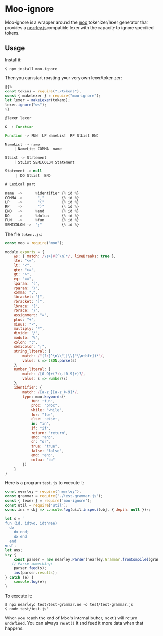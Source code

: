 Moo-ignore
====

Moo-ignore is a wrapper around the [moo](https://www.npmjs.com/package/moo) tokenizer/lexer generator that provides a [nearley.js](https://github.com/hardmath123/nearley)compatible lexer with the capacity to ignore specified tokens.


Usage
-----

Install it: 

```
$ npm install moo-ignore
``` 

Then you can start roasting your very own lexer/tokenizer:

```js
@{%
const tokens = require("./tokens");
const { makeLexer } = require("moo-ignore");
let lexer = makeLexer(tokens);
lexer.ignore("ws");
%}

@lexer lexer

S -> Function  

Function -> FUN  LP NameList  RP StList END  

NameList -> name  
    | NameList COMMA  name 

StList -> Statement   
    | StList SEMICOLON Statement 

Statement -> null  
     | DO StList  END 

# Lexical part

name  ->      %identifier {% id %}
COMMA ->       ","        {% id %}
LP    ->       "("        {% id %}
RP    ->       ")"        {% id %}
END   ->      %end        {% id %}
DO    ->      %dolua      {% id %}
FUN   ->      %fun        {% id %}
SEMICOLON ->  ";"         {% id %}
```

The file `tokens.js`:

```js
const moo = require("moo");

module.exports = {
    ws: { match: /\s+|#[^\n]*/, lineBreaks: true },
    lte: "<=",
    lt: "<",
    gte: ">=",
    gt: ">",
    eq: "==",
    lparan: "(",
    rparan: ")",
    comma: ",",
    lbracket: "[",
    rbracket: "]",
    lbrace: "{",
    rbrace: "}",
    assignment: "=",
    plus: "+",
    minus: "-",
    multiply: "*",
    divide: "/",
    modulo: "%",
    colon: ":",
    semicolon: ";",
    string_literal: {
        match: /"(?:[^\n\\"]|\\["\\ntbfr])*"/,
        value: s => JSON.parse(s)
    },
    number_literal: {
        match: /[0-9]+(?:\.[0-9]+)?/,
        value: s => Number(s)
    },
    identifier: {
        match: /[a-z_][a-z_0-9]*/,
        type: moo.keywords({
            fun: "fun",
            proc: "proc",
            while: "while",
            for: "for",
            else: "else",
            in: "in",
            if: "if",
            return: "return",
            and: "and",
            or: "or",
            true: "true",
            false: "false",
            end: "end",
            dolua: "do"
        })
    }
}
```

Here is a program `test.js` to execute it:

```js
const nearley = require("nearley");
const grammar = require("./test-grammar.js");
const { lexer } = require('moo-ignore');
const util = require('util');
const ins = obj => console.log(util.inspect(obj, { depth: null }));

let s = `
fun (id, idtwo, idthree)  
  do  
    do end;
    do end
  end 
end`;
let ans;
try {
    const parser = new nearley.Parser(nearley.Grammar.fromCompiled(grammar));
   // Parse something!
    parser.feed(s);
    ins(parser.results);
} catch (e) {
    console.log(e);
}
```

To execute it:

```
$ npx nearleyc test/test-grammar.ne -o test/test-grammar.js
$ node test/test.js"
```

When you reach the end of Moo's internal buffer, next() will return `undefined`. You can always `reset()` it and feed it more data when that happens.

